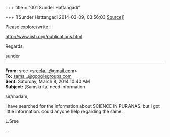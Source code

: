 +++
title = "001 Sunder Hattangadi"

+++
[[Sunder Hattangadi	2014-03-09, 03:56:03 [Source](https://groups.google.com/g/samskrita/c/vVZzRYq4rqQ)]]



Please explore/write :

  

<http://www.iish.org/publications.html>

  

  

Regards,

  

sunder  

  

------------------------------------------------------------------------

**From:** sree \<[sreela...@gmail.com]()\>  
**To:** [sams...@googlegroups.com]()  
**Sent:** Saturday, March 8, 2014 10:40 AM  
**Subject:** \[Samskrita\] need information  

  

sir/madam,

i have searched for the information about SCIENCE IN PURANAS. but i got little information. could anyone help regarding the same.

  

L.Sree

--  

  

